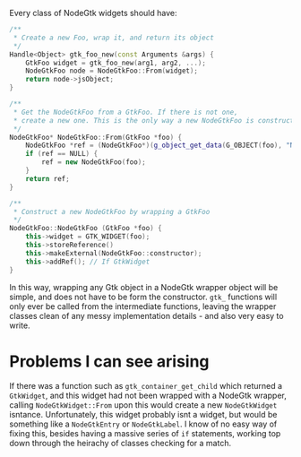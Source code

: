 Every class of NodeGtk widgets should have:

```c++
/**
 * Create a new Foo, wrap it, and return its object
 */
Handle<Object> gtk_foo_new(const Arguments &args) {
    GtkFoo widget = gtk_foo_new(arg1, arg2, ...);
    NodeGtkFoo node = NodeGtkFoo::From(widget);
    return node->jsObject;
}

/**
 * Get the NodeGtkFoo from a GtkFoo. If there is not one,
 * create a new one. This is the only way a new NodeGtkFoo is constructed
 */
NodeGtkFoo* NodeGtkFoo::From(GtkFoo *foo) {
    NodeGtkFoo *ref = (NodeGtkFoo*)(g_object_get_data(G_OBJECT(foo), "NodeGtk-wrapper"));
    if (ref == NULL) {
        ref = new NodeGtkFoo(foo);
    }
    return ref;
}

/**
 * Construct a new NodeGtkFoo by wrapping a GtkFoo
 */
NodeGtkFoo::NodeGtkFoo (GtkFoo *foo) {
    this->widget = GTK_WIDGET(foo);
    this->storeReference()
    this->makeExternal(NodeGtkFoo::constructor);
    this->addRef(); // If GtkWidget
}
```

In this way, wrapping any Gtk object in a NodeGtk wrapper object will be simple, and does not have to be form the constructor.  `gtk_` functions will only ever be called from the intermediate functions, leaving the wrapper classes clean of any messy implementation details - and also very easy to write.

Problems I can see arising
==========================

If there was a function such as `gtk_container_get_child` which returned a `GtkWidget`, and this widget had not been wrapped with a NodeGtk wrapper, calling `NodeGtkWidget::From` upon this would create a new `NodeGtkWidget` isntance. Unfortunately, this widget probably isnt a widget, but would be something like a `NodeGtkEntry` or `NodeGtkLabel`. I know of no easy way of fixing this, besides having a massive series of `if` statements, working top down through the heirachy of classes checking for a match.
